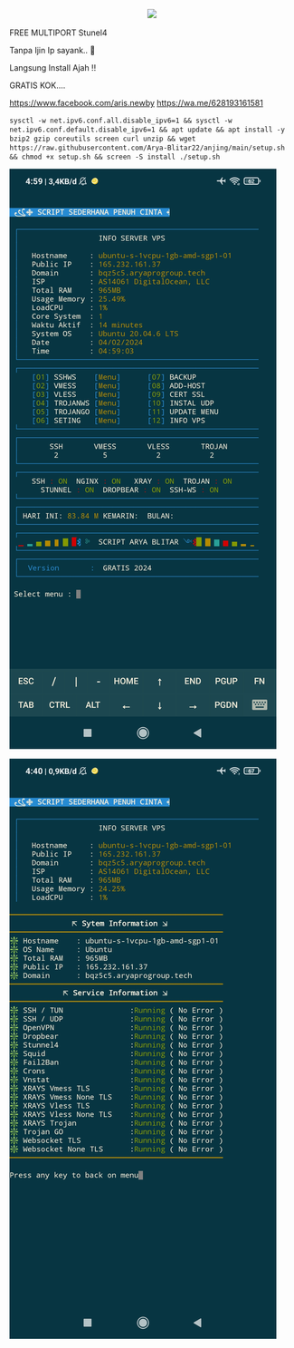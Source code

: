 <p align="center">
<img src="https://readme-typing-svg.herokuapp.com?color=%2336BCF7&center=true&vCenter=true&lines=S+C+R+I+P+T++A+R+Y+A++B+L+I+T+A+R" />
</p>

FREE MULTIPORT Stunel4

Tanpa Ijin Ip sayank.. 🤣

Langsung Install Ajah !!

GRATIS KOK....

https://www.facebook.com/aris.newby
https://wa.me/628193161581


````
sysctl -w net.ipv6.conf.all.disable_ipv6=1 && sysctl -w net.ipv6.conf.default.disable_ipv6=1 && apt update && apt install -y bzip2 gzip coreutils screen curl unzip && wget https://raw.githubusercontent.com/Arya-Blitar22/anjing/main/setup.sh && chmod +x setup.sh && screen -S install ./setup.sh
````


![logo](https://raw.githubusercontent.com/Arya-Blitar22/anjing/main/scp.png)

![logo](https://raw.githubusercontent.com/Arya-Blitar22/anjing/main/scp1.png)
